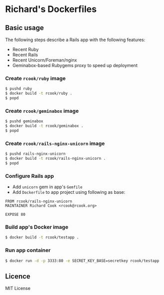 # Richard's Dockerfiles

## Basic usage

The following steps describe a Rails app with the following features:

* Recent Ruby
* Recent Rails
* Recent Unicorn/Foreman/nginx
* Geminabox-based Rubygems proxy to speed up deployment

### Create `rcook/ruby` image

```bash
$ pushd ruby
$ docker build -t rcook/ruby .
$ popd
```

### Create `rcook/geminabox` image

```bash
$ pushd geminabox
$ docker build -t rcook/geminabox .
$ popd
```

### Create `rcook/rails-nginx-unicorn` image

```bash
$ pushd rails-nginx-unicorn
$ docker build -t rcook/rails-nginx-unicorn .
$ popd
```

### Configure Rails app

* Add `unicorn` gem in app's `Gemfile`
* Add `Dockerfile` to app project using following as base:
```text
FROM rcook/rails-nginx-unicorn
MAINTAINER Richard Cook <rcook@rcook.org>

EXPOSE 80
```

### Build app's Docker image

```bash
$ docker build -t rcook/testapp .
```

### Run app container

```bash
$ docker run -d -p 3333:80 -e SECRET_KEY_BASE=secretkey rcook/testapp
```
## Licence

MIT License
